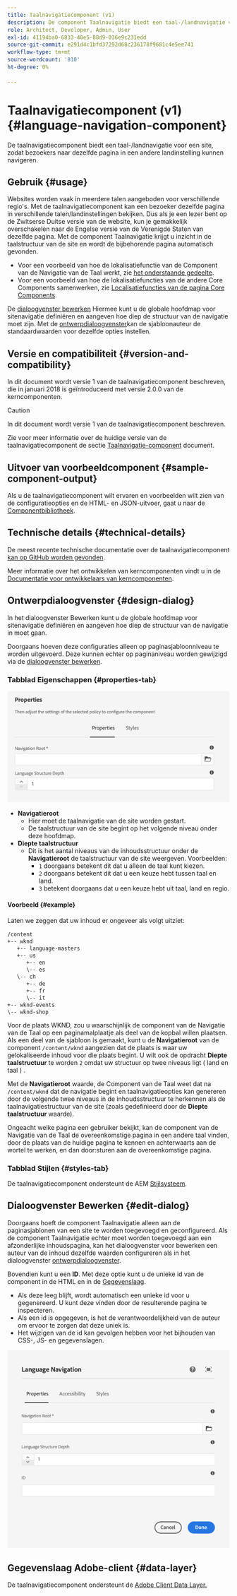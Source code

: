 ```yaml
---
title: Taalnavigatiecomponent (v1)
description: De component Taalnavigatie biedt een taal-/landnavigatie voor een site, zodat bezoekers naar dezelfde pagina in een andere landinstelling kunnen navigeren.
role: Architect, Developer, Admin, User
exl-id: 41194ba0-6833-40e5-88d9-036e9c231edd
source-git-commit: e291d4c1bfd37292d68c236178f9681c4e5ee741
workflow-type: tm+mt
source-wordcount: '810'
ht-degree: 0%

---
```


# Taalnavigatiecomponent (v1) {#language-navigation-component}

De taalnavigatiecomponent biedt een taal-/landnavigatie voor een site, zodat bezoekers naar dezelfde pagina in een andere landinstelling kunnen navigeren.

## Gebruik {#usage}

Websites worden vaak in meerdere talen aangeboden voor verschillende regio&#39;s. Met de taalnavigatiecomponent kan een bezoeker dezelfde pagina in verschillende talen/landinstellingen bekijken. Dus als je een lezer bent op de Zwitserse Duitse versie van de website, kun je gemakkelijk overschakelen naar de Engelse versie van de Verenigde Staten van dezelfde pagina. Met de component Taalnavigatie krijgt u inzicht in de taalstructuur van de site en wordt de bijbehorende pagina automatisch gevonden.

* Voor een voorbeeld van hoe de lokalisatiefunctie van de Component van de Navigatie van de Taal werkt, zie [het onderstaande gedeelte](#example).
* Voor een voorbeeld van hoe de lokalisatiefuncties van de andere Core Components samenwerken, zie [Localisatiefuncties van de pagina Core Components](/help/get-started/localization.md).

De [dialoogvenster bewerken](#edit-dialog) Hiermee kunt u de globale hoofdmap voor sitenavigatie definiëren en aangeven hoe diep de structuur van de navigatie moet zijn. Met de [ontwerpdialoogvenster](#design-dialog)kan de sjabloonauteur de standaardwaarden voor dezelfde opties instellen.

## Versie en compatibiliteit {#version-and-compatibility}

In dit document wordt versie 1 van de taalnavigatiecomponent beschreven, die in januari 2018 is geïntroduceerd met versie 2.0.0 van de kerncomponenten.

>[!CAUTION]
>
>In dit document wordt versie 1 van de taalnavigatiecomponent beschreven.
>
>Zie voor meer informatie over de huidige versie van de taalnavigatiecomponent de sectie [Taalnavigatie-component](/help/components/language-navigation.md) document.

## Uitvoer van voorbeeldcomponent {#sample-component-output}

Als u de taalnavigatiecomponent wilt ervaren en voorbeelden wilt zien van de configuratieopties en de HTML- en JSON-uitvoer, gaat u naar de [Componentbibliotheek](https://adobe.com/go/aem_cmp_library_langnav).

## Technische details {#technical-details}

De meest recente technische documentatie over de taalnavigatiecomponent [kan op GitHub worden gevonden](https://adobe.com/go/aem_cmp_tech_langnav_v1).

Meer informatie over het ontwikkelen van kerncomponenten vindt u in de [Documentatie voor ontwikkelaars van kerncomponenten](/help/developing/overview.md).

## Ontwerpdialoogvenster {#design-dialog}

In het dialoogvenster Bewerken kunt u de globale hoofdmap voor sitenavigatie definiëren en aangeven hoe diep de structuur van de navigatie in moet gaan.

Doorgaans hoeven deze configuraties alleen op paginasjabloonniveau te worden uitgevoerd. Deze kunnen echter op paginaniveau worden gewijzigd via de [dialoogvenster bewerken](#edit-dialog).

### Tabblad Eigenschappen {#properties-tab}

![Ontwerpdialoogvenster taalnavigatie-component](/help/assets/language-navigation-design.png)

* **Navigatieroot**
   * Hier moet de taalnavigatie van de site worden gestart.
   * De taalstructuur van de site begint op het volgende niveau onder deze hoofdmap.
* **Diepte taalstructuur**
   * Dit is het aantal niveaus van de inhoudsstructuur onder de **Navigatieroot** de taalstructuur van de site weergeven. Voorbeelden:
      * `1` doorgaans betekent dit dat u alleen de taal kunt kiezen.
      * `2` doorgaans betekent dit dat u een keuze hebt tussen taal en land.
      * `3` betekent doorgaans dat u een keuze hebt uit taal, land en regio.

#### Voorbeeld {#example}

Laten we zeggen dat uw inhoud er ongeveer als volgt uitziet:

```
/content
+-- wknd
   +-- language-masters
   +-- us
      +-- en
      \-- es
   \-- ch
      +-- de
      +-- fr
      \-- it
+-- wknd-events
\-- wknd-shop
```

Voor de plaats WKND, zou u waarschijnlijk de component van de Navigatie van de Taal op een paginamalplaatje als deel van de kopbal willen plaatsen. Als een deel van de sjabloon is gemaakt, kunt u de **Navigatieroot** van de component `/content/wknd` aangezien dat de plaats is waar uw gelokaliseerde inhoud voor die plaats begint. U wilt ook de opdracht **Diepte taalstructuur** te worden `2` omdat uw structuur op twee niveaus ligt ( land en taal ) .

Met de **Navigatieroot** waarde, de Component van de Taal weet dat na `/content/wknd` dat de navigatie begint en taalnavigatieopties kan genereren door de volgende twee niveaus in de inhoudsstructuur te herkennen als de taalnavigatiestructuur van de site (zoals gedefinieerd door de **Diepte taalstructuur** waarde).

Ongeacht welke pagina een gebruiker bekijkt, kan de component van de Navigatie van de Taal de overeenkomstige pagina in een andere taal vinden, door de plaats van de huidige pagina te kennen en achterwaarts aan de wortel te werken, en dan door:sturen aan de overeenkomstige pagina.

### Tabblad Stijlen {#styles-tab}

De taalnavigatiecomponent ondersteunt de AEM [Stijlsysteem](/help/get-started/authoring.md#component-styling).

## Dialoogvenster Bewerken {#edit-dialog}

Doorgaans hoeft de component Taalnavigatie alleen aan de paginasjablonen van een site te worden toegevoegd en geconfigureerd. Als de component Taalnavigatie echter moet worden toegevoegd aan een afzonderlijke inhoudspagina, kan het dialoogvenster voor bewerken een auteur van de inhoud dezelfde waarden configureren als in het dialoogvenster [ontwerpdialoogvenster](#design-dialog).

Bovendien kunt u een **ID**. Met deze optie kunt u de unieke id van de component in de HTML en in de [Gegevenslaag](/help/developing/data-layer/overview.md).

* Als deze leeg blijft, wordt automatisch een unieke id voor u gegenereerd. U kunt deze vinden door de resulterende pagina te inspecteren.
* Als een id is opgegeven, is het de verantwoordelijkheid van de auteur om ervoor te zorgen dat deze uniek is.
* Het wijzigen van de id kan gevolgen hebben voor het bijhouden van CSS-, JS- en gegevenslagen.

![Dialoogvenster Taalnavigatie-component bewerken](/help/assets/language-navigation-edit.png)

## Gegevenslaag Adobe-client {#data-layer}

De taalnavigatiecomponent ondersteunt de [Adobe Client Data Layer.](/help/developing/data-layer/overview.md)
